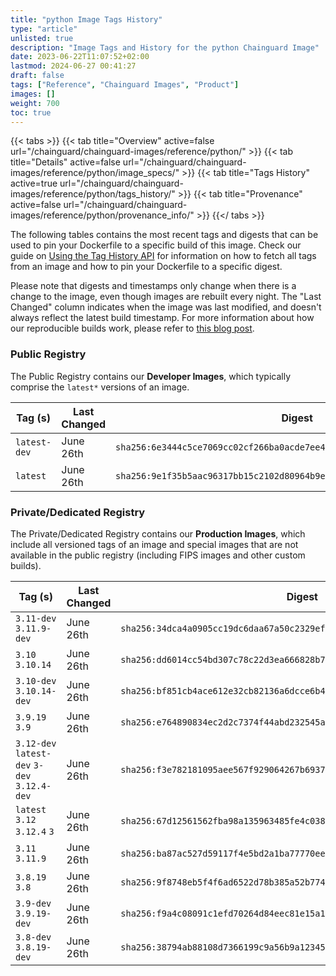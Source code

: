 ```yaml
---
title: "python Image Tags History"
type: "article"
unlisted: true
description: "Image Tags and History for the python Chainguard Image"
date: 2023-06-22T11:07:52+02:00
lastmod: 2024-06-27 00:41:27
draft: false
tags: ["Reference", "Chainguard Images", "Product"]
images: []
weight: 700
toc: true
---
```


{{< tabs >}}
{{< tab title="Overview" active=false url="/chainguard/chainguard-images/reference/python/" >}}
{{< tab title="Details" active=false url="/chainguard/chainguard-images/reference/python/image_specs/" >}}
{{< tab title="Tags History" active=true url="/chainguard/chainguard-images/reference/python/tags_history/" >}}
{{< tab title="Provenance" active=false url="/chainguard/chainguard-images/reference/python/provenance_info/" >}}
{{</ tabs >}}

The following tables contains the most recent tags and digests that can be used to pin your Dockerfile to a specific build of this image. Check our guide on [Using the Tag History API](/chainguard/chainguard-images/using-the-tag-history-api/) for information on how to fetch all tags from an image and how to pin your Dockerfile to a specific digest.

Please note that digests and timestamps only change when there is a change to the image, even though images are rebuilt every night. The "Last Changed" column indicates when the image was last modified, and doesn't always reflect the latest build timestamp. For more information about how our reproducible builds work, please refer to [this blog post](https://www.chainguard.dev/unchained/reproducing-chainguards-reproducible-image-builds).

### Public Registry
The Public Registry contains our **Developer Images**, which typically comprise the `latest*` versions of an image.

| Tag (s)       | Last Changed | Digest                                                                    |
|---------------|--------------|---------------------------------------------------------------------------|
|  `latest-dev` | June 26th    | `sha256:6e3444c5ce7069cc02cf266ba0acde7ee436edfecc1d6767d69528a12af3dbaf` |
|  `latest`     | June 26th    | `sha256:9e1f35b5aac96317bb15c2102d80964b9e6151fcae2662094d4871c87d1c3cfd` |


### Private/Dedicated Registry
The Private/Dedicated Registry contains our **Production Images**, which include all versioned tags of an image and special images that are not available in the public registry (including FIPS images and other custom builds).

| Tag (s)                                       | Last Changed | Digest                                                                    |
|-----------------------------------------------|--------------|---------------------------------------------------------------------------|
|  `3.11-dev` `3.11.9-dev`                      | June 26th    | `sha256:34dca4a0905cc19dc6daa67a50c2329ef8ab41f009593ddc28633a284e95d8da` |
|  `3.10` `3.10.14`                             | June 26th    | `sha256:dd6014cc54bd307c78c22d3ea666828b78d460e082182605ba37edd963bb6652` |
|  `3.10-dev` `3.10.14-dev`                     | June 26th    | `sha256:bf851cb4ace612e32cb82136a6dcce6b4a32cb9d10d584517877307265177803` |
|  `3.9.19` `3.9`                               | June 26th    | `sha256:e764890834ec2d2c7374f44abd232545a8a2bfc8165d9432ac97e6b320ac97c7` |
|  `3.12-dev` `latest-dev` `3-dev` `3.12.4-dev` | June 26th    | `sha256:f3e782181095aee567f929064267b69373fb5dbc93744c8377a6235d4126087a` |
|  `latest` `3.12` `3.12.4` `3`                 | June 26th    | `sha256:67d12561562fba98a135963485fe4c038b76c2e9b01bfa155ac38c41550649db` |
|  `3.11` `3.11.9`                              | June 26th    | `sha256:ba87ac527d59117f4e5bd2a1ba77770ee78501dc23197de516e1a352c6ff7c46` |
|  `3.8.19` `3.8`                               | June 26th    | `sha256:9f8748eb5f4f6ad6522d78b385a52b774224bef1f6ccd585503b1505580ffa75` |
|  `3.9-dev` `3.9.19-dev`                       | June 26th    | `sha256:f9a4c08091c1efd70264d84eec81e15a195017ebd1d87970e772f5a36bbb6ea0` |
|  `3.8-dev` `3.8.19-dev`                       | June 26th    | `sha256:38794ab88108d7366199c9a56b9a12345a4d28c2e68571b27061d6780cb33780` |

